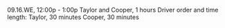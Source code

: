09.16.WE, 12:00p - 1:00p Taylor and Cooper, 1 hours
Driver order and time length:
Taylor, 30 minutes
Cooper, 30 minutes